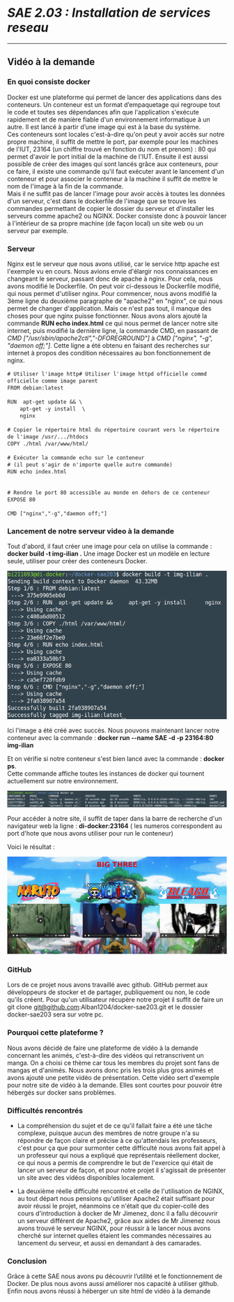 # *SAE 2.03 : Installation de services reseau*  
-------------------------------------------------------------------------------  


## Vidéo à la demande


### En quoi consiste docker

Docker est une plateforme qui permet de lancer des applications dans des conteneurs. Un conteneur est un format d’empaquetage qui regroupe tout le code et toutes ses dépendances afin que l'application s'exécute rapidement et de manière fiable d'un environnement informatique à un autre.
Il est lancé à partir d’une image qui est à la base du système.  
Ces conteneurs sont locales c'est-à-dire qu'on peut y avoir accès sur notre propre machine, il suffit de mettre le port, par exemple pour les machines de l'IUT, 23164 (un chiffre trouvé en fonction du nom et prenom) : 80 qui permet d'avoir le port initial de la machine de l'IUT.
Ensuite il est aussi possible de créer des images qui sont lancés grâce aux conteneurs, pour ce faire, il existe une commande qu'il faut exécuter avant le lancement d'un conteneur et pour associer le conteneur à la machine il suffit de mettre le nom de l'image à la fin de la commande.  
Mais il ne suffit pas de lancer l'image pour avoir accès à toutes les données d'un serveur, c'est dans le dockerfile de l'image que se trouve les commandes permettant de copier le dossier du serveur et d'installer les serveurs comme apache2 ou NGINX.
Docker consiste donc à pouvoir lancer à l'intérieur de sa propre machine (de façon local) un site web ou un serveur par exemple.

### Serveur

Nginx est le serveur que nous avons utilisé, car le service http apache est l'exemple vu en cours. Nous avions envie d'élargir nos connaissances en changeant le serveur, passant donc de apache à nginx. Pour cela, nous avons modifié le Dockerfile. On peut voir ci-dessous le Dockerfile modifié, qui nous permet d'utiliser nginx.
Pour commencer, nous avons modifié la 3ème ligne du deuxième paragraphe de "apache2" en "nginx", ce qui nous permet de changer d'application. 
Mais ce n'est pas tout, il manque des choses pour que nginx puisse fonctionner. Nous avons alors ajouté la commande **RUN echo index.html** ce qui nous permet de lancer notre site internet, puis modifié la dernière ligne, la commande CMD, en passant de *CMD ["/usr/sbin/apache2ctl","-DFOREGROUND"]* à *CMD ["nginx", "-g", "daemon off;"]*.
Cette ligne a été obtenu en faisant des recherches sur internet à propos des condition nécessaires au bon fonctionnement de nginx.

```
# Utiliser l'image http# Utiliser l'image httpd officielle commd officielle comme image parent
FROM debian:latest

RUN  apt-get update && \
    apt-get -y install  \
    nginx

# Copier le répertoire html du répertoire courant vers le répertoire de l'image /usr/.../htdocs
COPY ./html /var/www/html/

# Exécuter la commande echo sur le conteneur 
# (il peut s'agir de n'importe quelle autre commande)
RUN echo index.html


# Rendre le port 80 accessible au monde en dehors de ce conteneur
EXPOSE 80

CMD ["nginx","-g","daemon off;"]
```

### Lancement de notre serveur video à la demande

Tout d'abord, il faut créer une image pour cela on utilise la commande : **docker build -t img-ilian .**
Une image Docker est un modèle en lecture seule, utiliser pour créer des conteneurs Docker.

![build.png](/docs/assets/images/build.png)

Ici l'image a été créé avec succès.
Nous pouvons maintenant lancer notre conteneur avec la commande : **docker run --name SAE -d -p 23164:80 img-ilian**

Et on vérifie si notre conteneur s'est bien lancé avec la commande : **docker ps**.  
Cette commande affiche toutes les instances de docker qui tournent actuellement sur notre environnement. 

![dockerps.png](/docs/assets/images/dockerps.png)

Pour accéder à notre site, il suffit de taper dans la barre de recherche d'un navigateur web la ligne : **di-docker:23164** ( les numeros correspondent au port d'hote que nous avons utiliser pour run le conteneur)

Voici le résultat : 

![site.png](/docs/assets/images/site.png)


### GitHub

Lors de ce projet nous avons travaillé avec github. GitHub permet aux développeurs de stocker et de partager, publiquement ou non, le code qu’ils créent. Pour qu'un utilisateur récupère notre projet il suffit de faire un git clone git@github.com:Alban1204/docker-sae203.git et le dossier docker-sae203 sera sur votre pc.

### Pourquoi cette plateforme ?

Nous avons décidé de faire une plateforme de vidéo à la demande concernant les animés, c'est-à-dire des vidéos qui retranscrivent un manga. On a choisi ce thème car tous les membres du projet sont fans de mangas et d'animés. Nous avons donc pris les trois plus gros animés et avons ajouté une petite vidéo de présentation. Cette vidéo sert d'exemple pour notre site de vidéo à la demande. Elles sont courtes pour pouvoir être hébergés sur docker sans problèmes.

### Difficultés rencontrés

- La compréhension du sujet et de ce qu'il fallait faire a été une tâche complexe, puisque aucun des membres de notre groupe n'a su répondre de façon claire et précise à ce qu'attendais les professeurs, c'est pour ça que pour surmonter cette difficulté nous avons fait appel à un professeur qui nous a expliqué que représentais réellement docker, ce qui nous a permis de comprendre le but de l'exercice qui était de lancer un serveur de façon, et pour notre projet il s'agissait de présenter un site avec des vidéos disponibles localement.

- La deuxième réelle difficulté rencontré et celle de l'utilisation de NGINX, au tout départ nous pensions qu'utiliser Apache2 était suffisant pour avoir réussi le projet, néanmoins ce n'était que du copier-collé des cours d'introduction à docker de Mr Jimenez, donc il a fallu découvrir un serveur différent de Apache2, grâce aux aides de Mr Jimenez nous avons trouvé le serveur NGINX, pour réussir à le lancer nous avons cherché sur internet quelles étaient les commandes nécessaires au lancement du serveur, et aussi en demandant à des camarades.

### Conclusion

Grâce à cette SAE nous avons pu découvrir l’utilité et le fonctionnement de Docker. De plus nous avons aussi améliorer nos capacité à utiliser github.
Enfin nous avons réussi à héberger un site html de vidéo à la demande 

